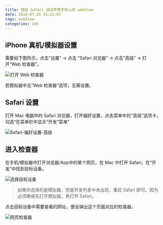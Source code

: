 ```yaml
---
title: 借助 Safari 调试苹果手机上的 webView
date: 2018-07-25 15:21:07
tags: webView
categories: iOS
---
```


## iPhone 真机/模拟器设置

需要如下图所示，点击“设置” → 点击 “Safari 浏览器” → 点击“高级” → 打开“Web 检查器”。

<!--more-->

![打开 Web 检查器](open-the-web-inspector.jpg)

若模拟器中无“Web 检查器”选项，无需设置。

## Safari 设置

打开 Mac 电脑中的 Safari 浏览器，打开偏好设置，点击菜单中的“高级”选项卡，勾选“在菜单栏中显示“开发”菜单”

![Safari-偏好设置-高级](safari-perferences-advanced.jpg)

## 进入检查器

在手机/模拟器中打开浏览器/App中的某个网页，在 Mac 中打开 Safari，在“开发”中找到目标设备。

![选择目标设备](select-target-device.jpg)

> 如果你选择的是模拟器，但是开发列表中未出现，重启 Safari 即可。因为必须确保先打开模拟器，再打开 Safari。


点击目标设备中需要查看的网址，便会弹出这个页面对应的检查器。

![网页检查器](web-inspector.jpg)
